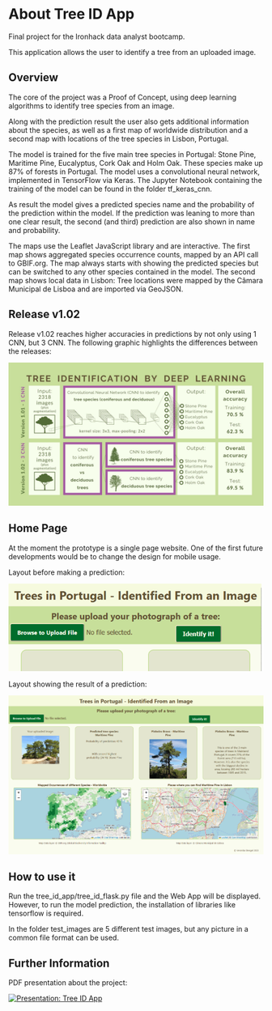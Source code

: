 # About Tree ID App

Final project for the Ironhack data analyst bootcamp. 

This application allows the user to identify a tree from an uploaded image.




## Overview

The core of the project was a Proof of Concept, using deep learning algorithms to identify tree species from an image.

Along with the prediction result the user also gets additional information about the species, as well as a first map of worldwide distribution and a second map with locations of the tree species in Lisbon, Portugal.

    
The model is trained for the five main tree species in Portugal: Stone Pine, Maritime Pine, Eucalyptus, Cork Oak and Holm Oak. These species make up 87% of forests in Portugal. The model uses a convolutional neural network, implemented in TensorFlow via Keras. The Jupyter Notebook containing the training of the model can be found in the folder tf_keras_cnn.


As result the model gives a predicted species name and the probability of the prediction within the model. If the prediction was leaning to more than one clear result, the second (and third) prediction are also shown in name and probability. 


The maps use the Leaflet JavaScript library and are interactive. The first map shows aggregated species occurrence counts, mapped by an API call to GBIF.org. The map always starts with showing the predicted species but can be switched to any other species contained in the model. The second map shows local data in Lisbon: Tree locations were mapped by the Câmara Municipal de Lisboa and are imported via GeoJSON.




## Release v1.02

Release v1.02 reaches higher accuracies in predictions by not only using 1 CNN, but 3 CNN. The following graphic highlights the differences between the releases:

<img src="TreeID_App_comparison_v01_02.jpg" alt="Comparison of Release v1.01 and v1.02" width="800">




## Home Page

At the moment the prototype is a single page website. One of the first future developments would be to change the design for mobile usage.

Layout before making a prediction:

<img src="website_empty.png" alt="Empty Layout before prediction" width="500">

Layout showing the result of a prediction:

![Layout with prediction](website_with_prediction.png)




## How to use it

Run the tree_id_app/tree_id_flask.py file and the Web App will be displayed. However, to run the model prediction, the installation of libraries like tensorflow is required.

In the folder test_images are 5 different test images, but any picture in a common file format can be used.




## Further Information

PDF presentation about the project: 

<a href="TreeID App.pdf" class="image fit"><img src="presentation_startimage.png" alt="Presentation: Tree ID App"></a>
